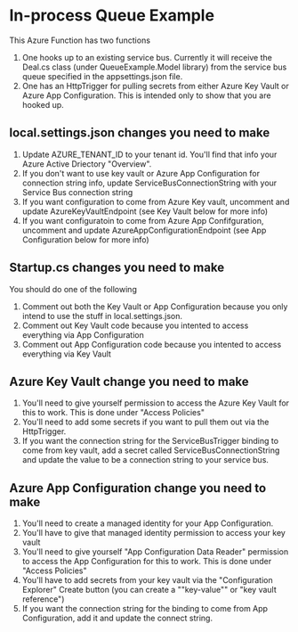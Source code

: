 # In-process Queue Example
This Azure Function has two functions
1. One hooks up to an existing service bus.  Currently it will receive the Deal.cs class (under QueueExample.Model library) from the service bus queue specified in the appsettings.json file.
2. One has an HttpTrigger for pulling secrets from either Azure Key Vault or Azure App Configuration.  This is intended only to show that you are hooked up.

## local.settings.json changes you need to make
1. Update AZURE_TENANT_ID to your tenant id.  You'll find that info your Azure Active Driectory "Overview".
2. If you don't want to use key vault or Azure App Configuration for connection string info, update ServiceBusConnectionString with your Service Bus connection string 
3. If you want configuration to come from Azure Key vault, uncomment and update AzureKeyVaultEndpoint (see Key Vault below for more info) 
4. If you want configuratoin to come from Azure App Confifguration, uncomment and update AzureAppConfigurationEndpoint (see App Configuration below for more info) 

## Startup.cs changes you need to make 
You should do one of the following 
1. Comment out both the Key Vault or App Configuration because you only intend to use the stuff in local.settings.json.
2. Comment out Key Vault code because you intented to access everything via App Configuration
3. Comment out App Configuration code because you intented to access everything via Key Vault

## Azure Key Vault change you need to make
1. You'll need to give yourself permission to access the Azure Key Vault for this to work.  This is done under "Access Policies"
2. You'll need to add some secrets if you want to pull them out via the HttpTrigger.
3. If you want the connection string for the ServiceBusTrigger binding to come from key vault, add a secret called ServiceBusConnectionString and update the value to be a connection string to your service bus.

## Azure App Configuration change you need to make
1. You'll need to create a managed identity for your App Configuration.
2. You'll have to give that managed identity permission to access your key vault
3. You'll need to give yourself "App Configuration Data Reader" permission to access the App Configuration for this to work.  This is done under "Access Policies"
4. You'll have to add secrets from your key vault via the "Configuration Explorer" Create button (you can create a ""key-value"" or "key vault reference")
5. If you want the connection string for the binding to come from App Configuration, add it and update the connect string.



